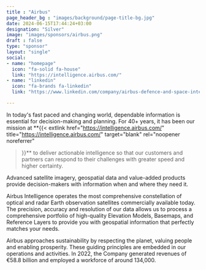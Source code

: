 ```yaml
---
title : "Airbus"
page_header_bg : "images/background/page-title-bg.jpg"
date: 2024-06-15T17:44:24+03:00
designation: "Silver"
image: "images/sponsors/airbus.png"
draft : false
type: "sponsor"
layout: "single"
social:
- name: "homepage"
  icon: "fa-solid fa-house"
  link: "https://intelligence.airbus.com/"
- name: "linkedin"
  icon: "fa-brands fa-linkedin"
  link: "https://www.linkedin.com/company/airbus-defence-and-space-intelligence/"

---
```

In today's fast paced and changing world, dependable information is essential
for decision-making and planning. For 40+ years, it has been our mission at
**{{<
    extlink href="https://intelligence.airbus.com/"
    title="https://intelligence.airbus.com/"
    target="blank" rel="noopener noreferrer"
>}}** to deliver actionable intelligence so that our customers and partners can
respond to their challenges with greater speed and higher certainty.

Advanced satellite imagery, geospatial data and value-added products provide
decision-makers with information when and where they need it.

Airbus Intelligence operates the most comprehensive constellation of optical
and radar Earth observation satellites commercially available today. The
precision, accuracy and resolution of our data allows us to process a
comprehensive portfolio of high-quality Elevation Models, Basemaps, and
Reference Layers to provide you with geospatial information that perfectly
matches your needs.

Airbus approaches sustainability by respecting the planet, valuing people and
enabling prosperity. These guiding principles are embedded in our operations
and activities. In 2022, the Company generated revenues of €58.8 billion and
employed a workforce of around 134,000.
